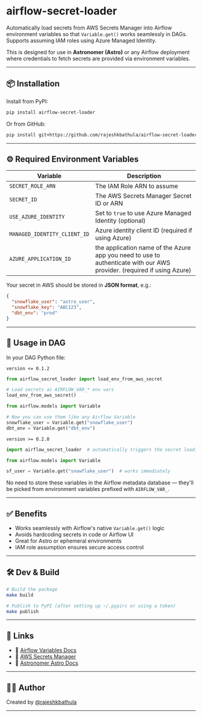 
# airflow-secret-loader

Automatically load secrets from AWS Secrets Manager into Airflow environment variables so that `Variable.get()` works seamlessly in DAGs. Supports assuming IAM roles using Azure Managed Identity.

This is designed for use in **Astronomer (Astro)** or any Airflow deployment where credentials to fetch secrets are provided via environment variables.

---

## 📦 Installation

Install from PyPI:

```bash
pip install airflow-secret-loader
```

Or from GitHub:

```bash
pip install git+https://github.com/rajeshkbathula/airflow-secret-loader.git
```

---

## ⚙️ Required Environment Variables

| Variable                  | Description                                          |
|---------------------------|------------------------------------------------------|
| `SECRET_ROLE_ARN`         | The IAM Role ARN to assume                           |
| `SECRET_ID`               | The AWS Secrets Manager Secret ID or ARN            |
| `USE_AZURE_IDENTITY`      | Set to `true` to use Azure Managed Identity (optional) |
| `MANAGED_IDENTITY_CLIENT_ID` | Azure identity client ID (required if using Azure) |
| `AZURE_APPLICATION_ID` | the application name of the Azure app you need to use to authenticate with our AWS provider. (required if using Azure) |


Your secret in AWS should be stored in **JSON format**, e.g.:

```json
{
  "snowflake_user": "astro_user",
  "snowflake_key": "ABC123",
  "dbt_env": "prod"
}
```

---

## 🚀 Usage in DAG
In your DAG Python file:

`version <= 0.1.2`


```python
from airflow_secret_loader import load_env_from_aws_secret

# Load secrets as AIRFLOW_VAR_* env vars
load_env_from_aws_secret()

from airflow.models import Variable

# Now you can use them like any Airflow Variable
snowflake_user = Variable.get("snowflake_user")
dbt_env = Variable.get("dbt_env")
```

`version >= 0.2.0`



```python
import airflow_secret_loader  # automatically triggers the secret loading

from airflow.models import Variable

sf_user = Variable.get("snowflake_user")  # works immediately
```


No need to store these variables in the Airflow metadata database — they'll be picked from environment variables prefixed with `AIRFLOW_VAR_`.

---

## ✅ Benefits

- Works seamlessly with Airflow's native `Variable.get()` logic
- Avoids hardcoding secrets in code or Airflow UI
- Great for Astro or ephemeral environments
- IAM role assumption ensures secure access control

---

## 🛠️ Dev & Build

```bash
# Build the package
make build

# Publish to PyPI (after setting up ~/.pypirc or using a token)
make publish
```

---

## 🔗 Links

- 📘 [Airflow Variables Docs](https://airflow.apache.org/docs/apache-airflow/stable/core-concepts/variables.html)
- 🔐 [AWS Secrets Manager](https://docs.aws.amazon.com/secretsmanager/latest/userguide/intro.html)
- 🤖 [Astronomer Astro Docs](https://docs.astronomer.io/)

---

## 👨‍💻 Author

Created by [@rajeshkbathula](https://github.com/rajeshkbathula)

---
